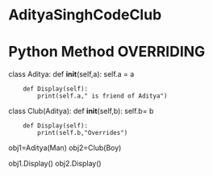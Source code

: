 # AdityaSinghCodeClub
# Python Method OVERRIDING
class Aditya:
    def __init__(self,a):
        self.a = a

        def Display(self):
            print(self.a," is friend of Aditya")

class Club(Aditya):
    def __init__(self,b):
        self.b= b

        def Display(self):
            print(self.b,"Overrides")

obj1=Aditya(Man)
obj2=Club(Boy)

obj1.Display()
obj2.Display()
